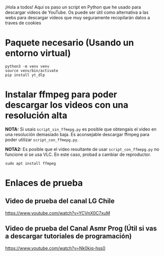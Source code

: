 
¡Hola a todos! Aquí os paso un script en Python que he usado para descargar videos de YouTube. Os puede ser útil como alternativa a las webs para descargar videos que muy seguramente recopilarán datos a traves de cookies

# Paquete necesario (Usando un entorno virtual)

```
python3 -m venv venv
source venv/bin/activate
pip install yt_dlp
```

# Instalar ffmpeg para poder descargar los videos con una resolución alta

**NOTA:** Si usais `script_sin_ffmepg.py` es posible que obtengais el video en una resolución demasiado baja. Es aconsejable descargar ffmpeg para poder utilizar `script_con_ffmepg.py`.

**NOTA2:** Es posible que el video resultante de usar `script_con_ffmepg.py` no funcione si se usa VLC. En este caso, probad a cambiar de reproductor.

```
sudo apt install ffmpeg
```

# Enlaces de prueba


## Video de prueba del canal LG Chile 

https://www.youtube.com/watch?v=YCVnX0C7xuM


## Video de prueba del Canal Asmr Prog (Útil si vas a descargar tutoriales de programación)

https://www.youtube.com/watch?v=Nk0kiq-hss0

